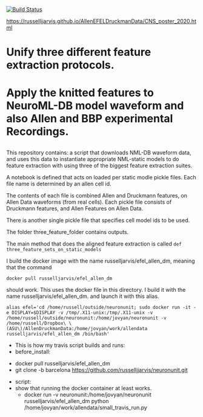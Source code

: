 [![Build Status](https://travis-ci.org/russelljjarvis/AllenEFELDruckmanData.png)](https://travis-ci.org/russelljjarvis/AllenEFELDruckmanData)

https://russelljjarvis.github.io/AllenEFELDruckmanData/CNS_poster_2020.html
##
# Unify three different feature extraction protocols.
# Apply the knitted features to NeuroML-DB model waveform and also Allen and BBP experimental Recordings.
##

This repository contains:
a script that downloads NML-DB waveform data, and uses this data to instantiate appropriate NML-static models to do feature extraction with using three of the biggest feature extraction suites.

A notebook is defined that acts on loaded per static modle pickle files.
Each file name is determined by an allen cell id.

The contents of each file is combined Allen and Druckmann features, on Allen Data waveforms (from real cells).
Each pickle file consists of Druckmann features, and Allen Features on Allen Data.

There is another single pickle file that specifies cell model ids to be used.

The folder three_feature_folder contains outputs.


The main method that does the aligned feature extraction is called
```def three_feature_sets_on_static_models```

 I build the docker image with the name russelljarvis/efel_allen_dm, meaning that the command
 ```
 docker pull russelljarvis/efel_allen_dm 
 ```
 should work. This uses the docker file in this directory.
I build it with the name russelljarvis/efel_allen_dm.
 and launch it with this alias.
```
alias efel='cd /home/russell/outside/neuronunit; sudo docker run -it -e DISPLAY=$DISPLAY -v /tmp/.X11-unix:/tmp/.X11-unix -v /home/russell/outside/neuronunit:/home/jovyan/neuronunit -v /home/russell/Dropbox\ \(ASU\)/AllenDruckmanData:/home/jovyan/work/allendata russelljarvis/efel_allen_dm /bin/bash'
```


* This is how my travis script builds and runs:
* before_install:
 - docker pull russelljarvis/efel_allen_dm
 - git clone -b barcelona https://github.com/russelljjarvis/neuronunit.git

* script:
* show that running the docker container at least works.
  - docker run -v neuronunit:/home/jovyan/neuronunit russelljarvis/efel_allen_dm python /home/jovyan/work/allendata/small_travis_run.py
